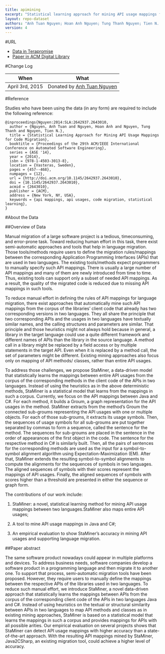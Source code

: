```yaml
---
title: apimining
excerpt: "Statistical learning approach for mining API usage mappings for code migration"
layout: repo-dataset
authors: "Anh Tuan Nguyen; Hoan Anh Nguyen; Tung Thanh Nguyen; Tien N. Nguyen;"
version: 4
---
```


#URL

* [Data in Terapromise](https://terapromise.csc.ncsu.edu:8443/!/#repo/view/head/other/apimining)
* [Paper in ACM Digital Library](http://dl.acm.org/citation.cfm?id=2643010)

#Change Log

When | What
---- | ----
April 3rd, 2015| Donated by [Anh Tuan Nguyen](/repo/people/data-donors/promise4.html)

#Reference

Studies who have been using the data (in any form) are required to include the following reference:

```
@inproceedings{Nguyen:2014:SLA:2642937.2643010,
  author = {Nguyen, Anh Tuan and Nguyen, Hoan Anh and Nguyen, Tung Thanh and Nguyen, Tien N.},
  title = {Statistical Learning Approach for Mining API Usage Mappings for Code Migration},
  booktitle = {Proceedings of the 29th ACM/IEEE International Conference on Automated Software Engineering},
  series = {ASE '14},
  year = {2014},
  isbn = {978-1-4503-3013-8},
  location = {Vasteras, Sweden},
  pages = {457--468},
  numpages = {12},
  url = {http://doi.acm.org/10.1145/2642937.2643010},
  doi = {10.1145/2642937.2643010},
  acmid = {2643010},
  publisher = {ACM},
  address = {New York, NY, USA},
  keywords = {api mappings, api usages, code migration, statistical learning},
}
```

#About the Data

##Overview of Data

Manual migration of a large software project is a tedious, timeconsuming, and error-prone task. Toward reducing human effort in this task, there exist semi-automatic approaches and tools that help in language migration. Those tools/methods require users to define the migration rules/mappings between the corresponding Application Programming Interfaces (APIs) that are used in two languages. The existing tools/methods expect programmers to manually specify such API mappings. There is usually a large number of API mappings and many of them are newly introduced from time to time. Thus, existing tools can support only a subset of needed API mappings. As a result, the quality of the migrated code is reduced due to missing API mappings in such tools.

To reduce manual effort in defining the rules of API mappings for language migration, there exist approaches that automatically mine such API mappings from the corpus of the libraries’ client code that already has two corresponding versions in two languages. They all share the principle that two corresponding APIs and the usages in two languages have textually similar names, and the calling structures and parameters are similar. That principle and those heuristics might not always hold because in general, a library in the target language could use a quite different framework and different names of APIs than the library in the source language. A method call in a library might be replaced by a field access or by multiple statements in the target API. Even when it is replaced by a method call, the set of parameters might be different. Existing mining approaches also focus only on mapping of API methods/ classes, rather than entire API usages.

To address those challenges, we propose StaMiner, a data-driven model that statistically learns the mappings between entire API usages from the corpus of the corresponding methods in the client code of the APIs in two languages. Instead of using the heuristics as in the above deterministic methods, StaMiner is a statistical model that learns from the mappings in such a corpus. Currently, we focus on the API mappings between Java and C#. For each method, it builds a Groum, a graph representation for the API usages in the method. StaMiner extracts from the method’s Groum the connected sub-groums representing the API usages with one or multiple objects. For each of those sub-groums, it extracts its usage symbols. Then, the sequences of usage symbols for all sub-groums are put together separated by commas to form a sequence, called the sentence for the method. The sequences for sub-groums are placed in the sentence in the order of appearances of the first object in the code. The sentence for the respective method in C# is similarly built. Then, all the pairs of sentences for the corresponding methods are used as the input for a symbol-to-symbol alignment algorithm using Expectation-Maximization (EM). After that, StaMiner extends the resulting symbol-to-symbol alignments to compute the alignments for the sequences of symbols in two languages. The aligned sequences of symbols with their scores represent the mappings of API usages. Finally, the aligned sequences of symbols with scores higher than a threshold are presented in either the sequence or graph form.

The contributions of our work include:

 1. StaMiner: a novel, statistical learning method for mining API usage mappings between two languages.StaMiner also maps entire API usages;

 2. A tool to mine API usage mappings in Java and C#;
 3. An empirical evaluation to show StaMiner’s accuracy in mining API usages and supporting language migration.

##Paper abstract

The same software product nowadays could appear in multiple platforms and devices. To address business needs, software companies develop a software product in a programming language and then migrate it to another one. To support that process, semi-automatic migration tools have been proposed. However, they require users to manually define the mappings between the respective APIs of the libraries used in two languages. To reduce such manual effort, we introduce StaMiner, a novel data-driven approach that statistically learns the mappings between APIs from the corpus of the corresponding client code of the APIs in two languages Java and C#. Instead of using heuristics on the textual or structural similarity between APIs in two languages to map API methods and classes as in existing mining approaches, StaMiner is based on a statistical model that learns the mappings in such a corpus and provides mappings for APIs with all possible arities. Our empirical evaluation on several projects shows that StaMiner can detect API usage mappings with higher accuracy than a state-of-the-art approach. With the resulting API mappings mined by StaMiner, Java2CSharp, an existing migration tool, could achieve a higher level of accuracy.
